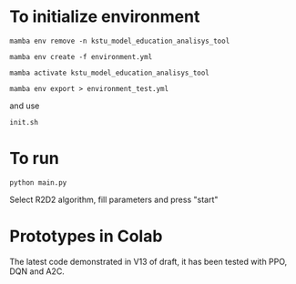 # To initialize environment

    mamba env remove -n kstu_model_education_analisys_tool

    mamba env create -f environment.yml

    mamba activate kstu_model_education_analisys_tool

    mamba env export > environment_test.yml

and use

    init.sh

# To run

    python main.py

Select R2D2 algorithm, fill parameters and press "start"

# Prototypes in Colab

The latest code demonstrated in V13 of draft, it has been tested with PPO, DQN and A2C.